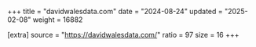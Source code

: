 +++
title = "davidwalesdata.com"
date = "2024-08-24"
updated = "2025-02-08"
weight = 16882

[extra]
source = "https://davidwalesdata.com/"
ratio = 97
size = 16
+++

